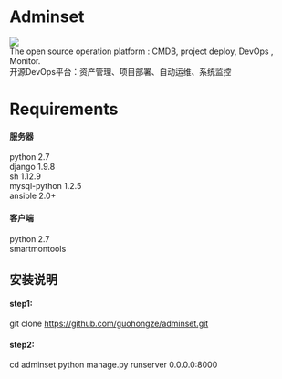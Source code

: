 # Adminset
<img src="https://travis-ci.org/guohongze/adminset.svg?branch=master"></img><br>
The open source operation platform : CMDB, project deploy, DevOps , Monitor. <br>
开源DevOps平台：资产管理、项目部署、自动运维、系统监控
# Requirements
#### 服务器
python 2.7<br>
django 1.9.8<br>
sh 1.12.9<br>
mysql-python 1.2.5<br>
ansible 2.0+<br>
#### 客户端
python 2.7<br>
smartmontools<br>


## 安装说明
#### step1:
git clone https://github.com/guohongze/adminset.git
#### step2:
cd adminset
python manage.py runserver 0.0.0.0:8000
